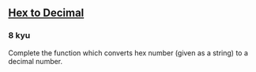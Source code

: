 <h2><a href=https://www.codewars.com/kata/57a4d500e298a7952100035d/train/javascript target="_blank">Hex to Decimal</a></h2><h3>8 kyu</h3><p>Complete the function which converts hex number (given as a string) to a decimal number.</p>